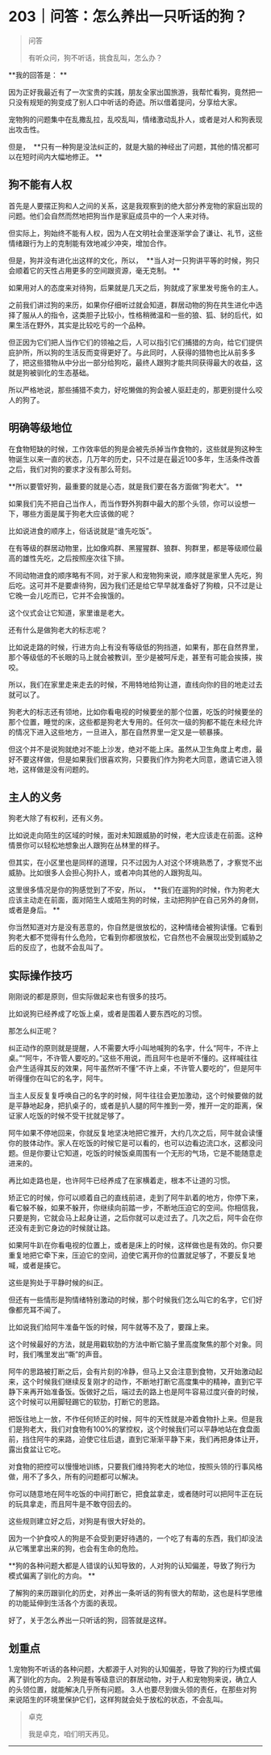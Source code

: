 # 203｜问答：怎么养出一只听话的狗？

> 问答
> 
> 有听众问，狗不听话，挑食乱叫，怎么办？

 **我的回答是： **

因为正好我最近有了一次宝贵的实践，朋友全家出国旅游，我帮忙看狗，竟然把一只没有规矩的狗变成了别人口中听话的奇迹。所以借着提问，分享给大家。

宠物狗的问题集中在乱撒乱拉，乱咬乱叫，情绪激动乱扑人，或者是对人和狗表现出攻击性。

但是，  **只有一种狗是没法纠正的，就是大脑的神经出了问题，其他的情况都可以在短时间内大幅地修正。 **

## 狗不能有人权

首先是人要摆正狗和人之间的关系，这是我观察到的绝大部分养宠物的家庭出现的问题。他们会自然而然地把狗当作是家庭成员中的一个人来对待。

但实际上，狗始终不能有人权，因为人在文明社会里逐渐学会了谦让、礼节，这些情绪跟行为上的克制能有效地减少冲突，增加合作。

但是，狗并没有进化出这样的文化，所以，  **当人对一只狗讲平等的时候，狗只会顺着它的天性占用更多的空间跟资源，毫无克制。 **

如果用对人的态度来对待狗，后果就是几天之后，狗就成了家里发号施令的主人。

之前我们讲过狗的来历，如果你仔细听过就会知道，群居动物的狗在共生进化中选择了服从人的指令，这类胆子比较小，性格稍微温和一些的狼、狐、豺的后代，如果生活在野外，其实是比较吃亏的一个品种。

但正因为它们把人当作它们的领袖之后，人可以指引它们捕猎的方向，给它们提供庇护所，所以狗的生活反而变得更好了。与此同时，人获得的猎物也比从前多多了，把这些猎物从中分出一部分给狗吃，最终人跟狗才能共同获得最大的收益，这就是狗被驯化的生态基础。

所以严格地说，那些捕猎不卖力，好吃懒做的狗会被人驱赶走的，那更别提什么咬人的狗了。

## 明确等级地位

在食物短缺的时候，工作效率低的狗是会被先杀掉当作食物的，这些就是狗这种生物诞生以来一直的状态，几万年的历史，只不过是在最近100多年，生活条件改善之后，我们对狗的要求才没有那么苛刻。

 **所以要管好狗，最重要的就是心态，就是我们要在各方面做“狗老大”。 **

如果我们先不把自己当作人，而当作野外狗群中最大的那个头领，你可以设想一下，哪些方面是属于狗老大应该做的呢？

比如说进食的顺序上，俗话说就是“谁先吃饭”。

在有等级的群居动物里，比如像鸡群、黑猩猩群、狼群、狗群里，都是等级顺位最高的雄性先吃，之后按照座次往下排。

不同动物进食的顺序略有不同，对于家人和宠物狗来说，顺序就是家里人先吃，狗后吃。这可并不是要虐待狗，因为我们还是给它早早就准备好了狗粮，只不过是让它晚一会儿吃而已，它并不会挨饿的。

这个仪式会让它知道，家里谁是老大。

还有什么是做狗老大的标志呢？

比如说走路的时候，行进方向上有没有等级低的狗挡道，如果有，那在自然界里，那个等级低的不长眼的马上就会被教训，至少是被呵斥走，甚至有可能会挨揍，挨咬。

所以，我们在家里走来走去的时候，不用特地给狗让道，直线向你的目的地走过去就可以了。

狗老大的标志还有领地，比如你看电视的时候要坐的那个位置，吃饭的时候要坐的那个位置，睡觉的床，这些都是狗老大专用的。任何次一级的狗都不能在未经允许的情况下进入这些地方，一旦进入，那在自然界里一定又是一顿暴揍。

但这个并不是说狗就绝对不能上沙发，绝对不能上床。虽然从卫生角度上考虑，最好不要这样做，但是如果我们很喜欢狗，只要我们作为狗老大同意，邀请它进入领地，这样做是没有问题的。

## 主人的义务

狗老大除了有权利，还有义务。

比如说走向陌生的区域的时候，面对未知跟威胁的时候，老大应该走在前面。这种情景你可以轻松地想象出人跟狗在丛林里的样子。

但其实，在小区里也是同样的道理，只不过因为人对这个环境熟悉了，才察觉不出威胁。比如很多人会担心狗扑人，或者冲向其他的人跟狗乱叫。

这里很多情况是你的狗感觉到了不安，所以，  **我们在遛狗的时候，作为狗老大应该主动走在前面，面对陌生人或陌生狗的时候，主动把狗护在自己另外的身侧，或者是身后。 **

你当然知道对方是没有恶意的，你自然是很放松的，这种情绪会被狗读懂。它看到狗老大都不觉得有什么危险，它看到你都很放松，它自然也不会展现出受到威胁之后的反应了，也就不会乱叫了。

## 实际操作技巧

刚刚说的都是原则，但实际做起来也有很多的技巧。

比如说狗已经养成了吃饭上桌，或者是围着人要东西吃的习惯。

那怎么纠正呢？

纠正动作的原则就是提醒，人不需要大呼小叫地喊狗的名字，什么“阿牛，不许上桌。”“阿牛，不许管人要吃的。”这些不用说，而且阿牛也是听不懂的。这样喊往往会产生适得其反的效果，阿牛虽然听不懂“不许上桌，不许管人要吃的”，但是阿牛听得懂你在叫它的名字，阿牛。

当主人反反复复呼唤自己的名字的时候，阿牛往往会更加激动，这个时候要做的就是平静地起身，把扒桌子的，或者是扒人腿的阿牛推到一旁，推开一定的距离，保证家人吃饭的时候不受干扰就足够了。

阿牛如果不停地回来，你就反复地坚决地把它推开，大约几次之后，阿牛就会读懂你的肢体动作。家人在吃饭的时候它是可以看的，也可以边看边流口水，这都没问题。但是你要让它知道，吃饭的时候饭桌周围有一个无形的气场，它是不能随意走进来的。

再比如走路也是，也许阿牛已经养成了在家横着走，根本不让道的习惯。

矫正它的时候，你可以顺着自己的直线前进，走到了阿牛趴着的地方，你停下来，看它躲不躲，如果不躲开，你继续向前踏一步，不断地压迫它的空间。你相信我，只要是狗，它就会马上起身让道，之后你就可以走过去了。几次之后，阿牛会在你还没有走到它身边的时候就让路。

如果阿牛趴在你看电视的位置上，或者是床上的时候，这样做也是有效的。你只要重复地把它牵下来，压迫它的空间，迫使它离开你的位置就足够了，不要反复地喊，或者是揍它。

这些是狗处于平静时候的纠正。

但还有一些情形是狗情绪特别激动的时候，那个时候我们怎么叫它的名字，它们好像都充耳不闻了。

比如说我们给阿牛准备午饭的时候，阿牛就等不及了，要蹿上来。

这个时候最好的方法，就是用戳软肋的方法中断它脑子里高度聚焦的那个对象。同时，我们嘴里发出“嘶”的声音。

阿牛的思路被打断之后，会有片刻的冷静，但马上又会注意到食物，又开始激动起来，这个时候我们继续反复刚才的动作，不断地打断它高度集中的精神，直到它平静下来再开始准备饭。饭做好之后，端过去的路上也是阿牛容易过度兴奋的时候，这个时候可以用脚轻踢它的软肋，打断它的思路。

把饭往地上一放，不作任何矫正的时候，阿牛的天性就是冲着食物扑上来。但是我们是狗老大，我们对食物有100%的掌控权，这个时候我们可以平静地站在食盘面前，挡住阿牛的来路，迫使它往后退，直到它渐渐平静下来，我们再把身体让开，露出食盆让它吃。

对食物的把控可以慢慢地训练，只要我们维持狗老大的地位，按照头领的行事风格做，用不了多久，所有的问题都可以解决。

你可以随意地在阿牛吃饭的中间打断它，把食盆拿走，或者随时可以把阿牛正在玩的玩具拿走，而且阿牛是不敢夺回去的。

这些规则建立好之后，对狗是有很大好处的。

因为一个护食咬人的狗是不会受到更好待遇的，一个吃了有毒的东西，我们却没法从它嘴里拿出来的狗，也会有生命的危险。

 **狗的各种问题大都是人错误的认知导致的，人对狗的认知偏差，导致了狗行为模式偏离了驯化的方向。 **

了解狗的来历跟驯化的历史，对养出一条听话的狗有很大的帮助，这也是科学思维的功能延伸到生活各个方面的表现。

好了，关于怎么养出一只听话的狗，回答就是这样。

## 划重点

1.宠物狗不听话的各种问题，大都源于人对狗的认知偏差，导致了狗的行为模式偏离了驯化的方向。
2.狗是有等级意识的群居动物，对于人和宠物狗来说，确立人的头领位置，就能解决几乎所有问题。
3.人也要尽到做头领的责任，在那些对狗来说陌生的环境里保护它们，这样狗就会处于放松的状态，不会乱叫。

> 卓克
> 
> 我是卓克，咱们明天再见。

---

